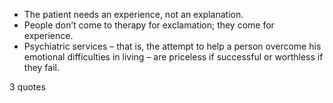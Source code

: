  - The patient needs an experience, not an explanation.
 - People don’t come to therapy for exclamation; they come for experience.
 - Psychiatric services – that is, the attempt to help a person overcome his emotional difficulties in living – are priceless if successful or worthless if they fail.

3 quotes